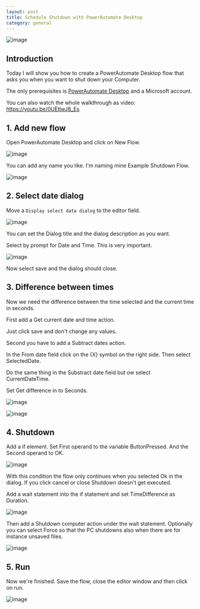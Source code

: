 ```yaml
---
layout: post
title: Schedule Shutdown with PowerAutomate Desktop
category: general
---
```


![image](https://user-images.githubusercontent.com/58633848/147675926-6f998b59-b9bc-4109-8475-22d28c577402.png)

## Introduction

Today I will show you how to create a PowerAutomate Desktop flow that asks you when you want to shut down your Computer.

The only prerequisites is [PowerAutomate Desktop](https://powerautomate.microsoft.com/en-us/desktop/) and a Microsoft account.

You can also watch the whole walkthrough as video: https://youtu.be/0UEtlwJ8_Es

## 1. Add new flow

Open PowerAutomate Desktop and click on New Flow.

![image](https://user-images.githubusercontent.com/58633848/147675586-94088890-977e-4121-aed5-796b2a424905.png)

You can add any name you like. I'm naming mine Example Shutdown Flow.

![image](https://user-images.githubusercontent.com/58633848/147676069-9dc55ec0-cc93-4aca-a9f9-e90c25f5bd82.png)

## 2. Select date dialog

Move a `Display select data dialog` to the editor field.

![image](https://user-images.githubusercontent.com/58633848/147676230-6e5322e5-7492-4596-8cf4-0e7a4d227c6c.png)

You can set the Dialog title and the dialog description as you want. 

Select by prompt for Date and Time. This is very important.

![image](https://user-images.githubusercontent.com/58633848/147676380-0ee53864-82f0-4e85-8841-0dbc0eb49bea.png)

Now select save and the dialog should close.

## 3. Difference between times

Now we need the difference between the time selected and the current time in seconds.

First add a Get current date and time action.

Just click save and don't change any values.

Second you have to add a Subtract dates action.

In the From date field click on the {X} symbol on the right side. Then select SelectedDate. 

Do the same thing in the Substract date field but ow select CurrentDateTime.

Set Get difference in to Seconds.

![image](https://user-images.githubusercontent.com/58633848/147677099-99c0ed7f-2f23-4d04-9383-af0d34816add.png)

![image](https://user-images.githubusercontent.com/58633848/147677156-39d4262f-90de-48af-ad9e-005e112e4ab2.png)

## 4. Shutdown

Add a if element. Set First operand to the variable ButtonPressed. And the Second operand to OK.

![image](https://user-images.githubusercontent.com/58633848/147677370-046c26a4-aaf4-44ba-aa09-40401c9ce0c5.png)

With this condition the flow only continues when you selected Ok in the dialog. If you click cancel or close Shutdown doesn't get executed.

Add a wait statement into the if statement and set TimeDifference as Duration.

![image](https://user-images.githubusercontent.com/58633848/147677702-de4169ac-082e-4291-9cd8-8508089ec5ae.png)

Then add a Shutdown computer action under the wait statement. Optionally you can select Force so that the PC shutdowns also when there are for instance unsaved files.

![image](https://user-images.githubusercontent.com/58633848/147678200-eef39f4a-c947-4b4b-b89f-7e20afcffb9d.png)


## 5. Run 

Now we're finished. Save the flow, close the editor window and then click on run.

![image](https://user-images.githubusercontent.com/58633848/147678303-2a54228e-4d48-4a35-8306-2c056d4a2179.png)

